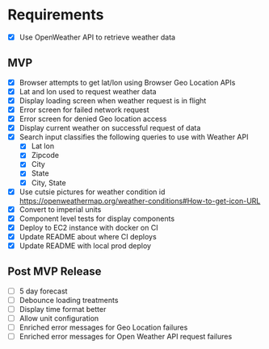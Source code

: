 # Requirements

- [x] Use OpenWeather API to retrieve weather data

## MVP

- [x] Browser attempts to get lat/lon using Browser Geo Location APIs
- [x] Lat and lon used to request weather data
- [x] Display loading screen when weather request is in flight
- [x] Error screen for failed network request
- [x] Error screen for denied Geo location access
- [x] Display current weather on successful request of data
- [x] Search input classifies the following queries to use with Weather API
  - [x] Lat lon
  - [x] Zipcode
  - [x] City
  - [x] State
  - [x] City, State
- [x] Use cutsie pictures for weather condition id https://openweathermap.org/weather-conditions#How-to-get-icon-URL
- [x] Convert to imperial units
- [x] Component level tests for display components
- [x] Deploy to EC2 instance with docker on CI
- [x] Update README about where CI deploys
- [x] Update README with local prod deploy

## Post MVP Release

- [ ] 5 day forecast
- [ ] Debounce loading treatments
- [ ] Display time format better
- [ ] Allow unit configuration
- [ ] Enriched error messages for Geo Location failures
- [ ] Enriched error messages for Open Weather API request failures
